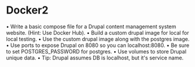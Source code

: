 # Docker2

•	Write a basic compose file for a Drupal content management system website. (Hint: Use Docker Hub).
•	Build a custom drupal image for local for local testing.
•	Use the custom drupal image along with the postgres image.
•	Use ports to expose Drupal on 8080 so you can localhost:8080.
•	Be sure to set POSTGRES_PASSWORD for postgres.
•	Use volumes to store Drupal unique data.
•	Tip: Drupal assumes DB is localhost, but it's service name.

